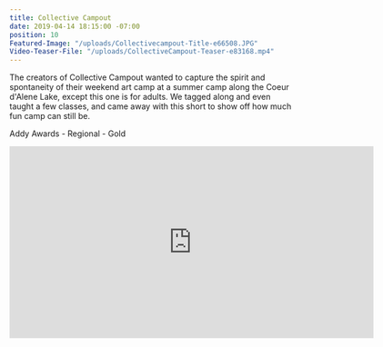 ```yaml
---
title: Collective Campout
date: 2019-04-14 18:15:00 -07:00
position: 10
Featured-Image: "/uploads/Collectivecampout-Title-e66508.JPG"
Video-Teaser-File: "/uploads/CollectiveCampout-Teaser-e83168.mp4"
---
```


The creators of Collective Campout wanted to capture the spirit and spontaneity of their weekend art camp at a summer camp along the Coeur d'Alene Lake, except this one is for adults. We tagged along and even taught a few classes, and came away with this short to show off how much fun camp can still be.  

Addy Awards - Regional - Gold

<iframe src="https://player.vimeo.com/video/287886886" width="640" height="338" frameborder="0" allow="autoplay; fullscreen" allowfullscreen></iframe>

